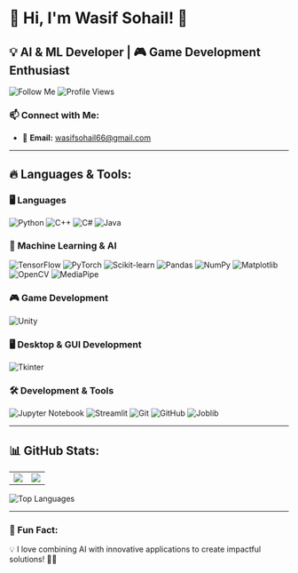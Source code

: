 # 🚀 Hi, I'm Wasif Sohail! 👋

## 💡 AI & ML Developer | 🎮 Game Development Enthusiast

![Follow Me](https://img.shields.io/github/followers/WasifSohail5?style=social) ![Profile Views](https://komarev.com/ghpvc/?username=WasifSohail5&label=Profile%20Views&color=blue&style=flat)

### 📫 Connect with Me:
- 📧 **Email:** [wasifsohail66@gmail.com](mailto:wasifsohail66@gmail.com)

---

## 🔥 Languages & Tools:

### 🖥️ **Languages**
![Python](https://img.shields.io/badge/Python-3776AB?style=for-the-badge&logo=python&logoColor=white)
![C++](https://img.shields.io/badge/C++-00599C?style=for-the-badge&logo=c%2B%2B&logoColor=white)
![C#](https://img.shields.io/badge/C%23-239120?style=for-the-badge&logo=c-sharp&logoColor=white)
![Java](https://img.shields.io/badge/Java-ED8B00?style=for-the-badge&logo=java&logoColor=white)

### 🤖 **Machine Learning & AI**
![TensorFlow](https://img.shields.io/badge/TensorFlow-FF6F00?style=for-the-badge&logo=tensorflow&logoColor=white)
![PyTorch](https://img.shields.io/badge/PyTorch-EE4C2C?style=for-the-badge&logo=pytorch&logoColor=white)
![Scikit-learn](https://img.shields.io/badge/Scikit--learn-F7931E?style=for-the-badge&logo=scikit-learn&logoColor=white)
![Pandas](https://img.shields.io/badge/Pandas-150458?style=for-the-badge&logo=pandas&logoColor=white)
![NumPy](https://img.shields.io/badge/NumPy-013243?style=for-the-badge&logo=numpy&logoColor=white)
![Matplotlib](https://img.shields.io/badge/Matplotlib-11557C?style=for-the-badge&logo=plotly&logoColor=white)
![OpenCV](https://img.shields.io/badge/OpenCV-5C3EE8?style=for-the-badge&logo=opencv&logoColor=white)
![MediaPipe](https://img.shields.io/badge/MediaPipe-FF6F00?style=for-the-badge&logo=google&logoColor=white)

### 🎮 **Game Development**
![Unity](https://img.shields.io/badge/Unity-100000?style=for-the-badge&logo=unity&logoColor=white)

### 🖥️ **Desktop & GUI Development**
![Tkinter](https://img.shields.io/badge/Tkinter-ffcc00?style=for-the-badge&logo=python&logoColor=white)

### 🛠️ **Development & Tools**
![Jupyter Notebook](https://img.shields.io/badge/Jupyter-FA0F00?style=for-the-badge&logo=jupyter&logoColor=white)
![Streamlit](https://img.shields.io/badge/Streamlit-FF4B4B?style=for-the-badge&logo=streamlit&logoColor=white)
![Git](https://img.shields.io/badge/Git-F05032?style=for-the-badge&logo=git&logoColor=white)
![GitHub](https://img.shields.io/badge/GitHub-181717?style=for-the-badge&logo=github&logoColor=white)
![Joblib](https://img.shields.io/badge/Joblib-4B8BBE?style=for-the-badge&logo=python&logoColor=white)

---

## 📊 GitHub Stats:
<table>
<tr>
<td>
  <img src="https://github-readme-stats.vercel.app/api?username=WasifSohail5&show_icons=true&theme=radical"/>
</td>
<td>
  <img src="https://github-readme-streak-stats.herokuapp.com/?user=WasifSohail5&theme=radical"/>
</td>
</tr>
</table>

![Top Languages](https://github-readme-stats.vercel.app/api/top-langs/?username=WasifSohail5&layout=compact&theme=radical)

---

### 🚀 Fun Fact:
💡 I love combining AI with innovative applications to create impactful solutions! 🤖✨
